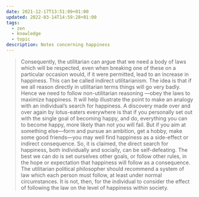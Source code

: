 ```yaml
---
date: 2021-12-17T13:51:09+01:00
updated: 2022-03-14T14:59:28+01:00
tags:
  - zen
  - knowledge
  - topic
description: Notes concerning happiness
---
```

> Consequently, the utilitarian can argue that we need a body of laws which will be respected, even when breaking one of these on a particular occasion would, if it were permitted, lead to an increase in happiness. This can be called indirect utilitarianism. The idea is that if we all reason directly in utilitarian terms things will go very badly. Hence we need to follow non-utilitarian reasoning —obey the laws to maximize happiness.
> It will help illustrate the point to make an analogy with an individual’s search for happiness. A discovery made over and over again by lotus-eaters everywhere is that if you personally set out with the single goal of becoming happy, and do, everything you can to become happy, more likely than not you will fail. But if you aim at something else—form and pursue an ambition, get a hobby, make some good friends—you may well find happiness as a side-effect or indirect consequence. So, it is claimed, the direct search for happiness, both individually and socially, can be self-defeating. The best we can do is set ourselves other goals, or follow other rules, in the hope or expectation that happiness will follow as a consequence. The utilitarian political philosopher should recommend a system of law which each person must follow, at least under normal circumstances. It is not, then, for the individual to consider the effect of following the law on the level of happiness within society.
